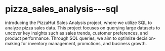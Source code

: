 # pizza_sales_analysis---sql
introducing the PizzaHut Sales Analysis project, where we utilize SQL to analyze pizza sales data. This project focuses on querying large datasets to uncover key insights such as sales trends, customer preferences, and product performance. Through SQL queries, we aim to optimize decision-making for inventory management, promotions, and business growth.
